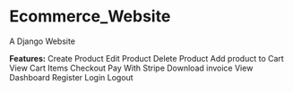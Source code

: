 # Ecommerce_Website
A Django Website

**Features:**
Create Product
Edit Product
Delete Product
Add product to Cart
View Cart Items
Checkout
Pay With Stripe
Download invoice
View Dashboard
Register
Login
Logout

